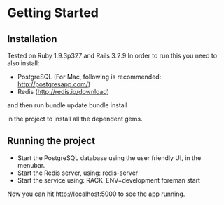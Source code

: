 # Getting Started
## Installation

Tested on Ruby 1.9.3p327 and Rails 3.2.9
In order to run this you need to also install: 

* PostgreSQL (For Mac, following is recommended: http://postgresapp.com/)
* Redis (http://redis.io/download)

and then run 
  bundle update
  bundle install

in the project to install all the dependent gems.

## Running the project

* Start the PostgreSQL database using the user friendly UI, in the menubar.
* Start the Redis server, using:
  redis-server
* Start the service using:
  RACK_ENV=development foreman start

Now you can hit http://localhost:5000 to see the app running.




